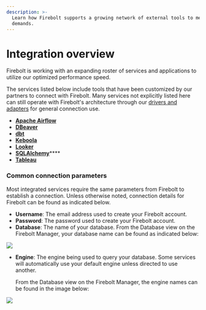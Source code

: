 ```yaml
---
description: >-
  Learn how Firebolt supports a growing network of external tools to meet your
  demands.
---
```


# Integration overview

Firebolt is working with an expanding roster of services and applications to utilize our optimized performance speed.

The services listed below include tools that have been customized by our partners to connect with Firebolt. Many services not explicitly listed here can still operate with Firebolt's architecture through our [drivers and adapters](connecting-via-jdbc.md) for general connection use.

* [**Apache Airflow**](other-integrations/setting-up-airflow-jdbc-to-firebolt.md)
* [**DBeaver**](other-integrations/setting-up-dbeaver-jdbc-connection-to-firebolt.md)
* [**dbt**](data-integration-and-transformation/connecting-with-dbt.md)
* [**Keboola**](data-integration-and-transformation/connecting-to-keboola.md)
* [**Looker**](business-intelligence/connecting-to-looker.md)
* [**SQLAlchemy**](../developing-with-firebolt/connecting-with-sqlalchemy.md)\*\*\*\*
* [**Tableau**](business-intelligence/setting-up-tableau-desktop-jdbc-to-firebolt.md)

### Common connection parameters

Most integrated services require the same parameters from Firebolt to establish a connection. Unless otherwise noted, connection details for Firebolt can be found as indicated below.

* **Username**: The email address used to create your Firebolt account.
* **Password**: The password used to create your Firebolt account.
* **Database**: The name of your database. From the Database view on the Firebolt Manager, your database name can be found as indicated below:

![](https://lh5.googleusercontent.com/b7IPgWDrK\_9\_3T6KwvB7Vf4QTEd1nyCjxx9FQ-9Gu9Jvdp5Q0Gy7FHkpIHlUkLUKPRbb1Uu4eB00jCmagCNprfqu6NqbaGR\_4DOgaHQkPlpH4MiG5pMTC5F-rFwYWsXmy02yLg8B)

*   **Engine**: The engine being used to query your database. Some services will automatically use your default engine unless directed to use another.

    From the Database view on the Firebolt Manager, the engine names can be found in the image below:

![](https://lh6.googleusercontent.com/1MnS5EWLlVqO2h5Atq7UoMZ6TEuyhxcttId3GVGy55Tn-1QZTOuNU2KCbwr5iZIn0zJ7OCmlVPNDnjOwW\_TFqa9uuBIiWb2E0uM3JakaIosHUiuHG7Y3hGdIrw-F80SIfsG2XCOo)

